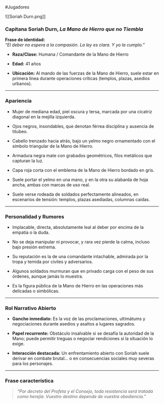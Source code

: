 #Jugadores 

![[Soriah Durn.png]]
### **Capitana Soriah Durn, _La Mano de Hierro que no Tiembla_**

**Frase de identidad:**  
_“El deber no espera a la compasión. La ley es clara. Y yo la cumplo.”_

- **Raza/Clase:** Humana / Comandante de la Mano de Hierro
    
- **Edad:** 41 años
    
- **Ubicación:** Al mando de las fuerzas de la Mano de Hierro, suele estar en primera línea durante operaciones críticas (templos, plazas, asedios urbanos).
    

---

### **Apariencia**

- Mujer de mediana edad, piel oscura y tersa, marcada por una cicatriz diagonal en la mejilla izquierda.
    
- Ojos negros, insondables, que denotan férrea disciplina y ausencia de titubeo.
    
- Cabello trenzado hacia atrás, bajo un yelmo negro ornamentado con el símbolo triangular de la Mano de Hierro.
    
- Armadura negra mate con grabados geométricos, filos metálicos que capturan la luz.
    
- Capa roja corta con el emblema de la Mano de Hierro bordado en gris.
    
- Suele portar el yelmo en una mano, y en la otra su alabarda de hoja ancha, ambas con marcas de uso real.
    
- Suele verse rodeada de soldados perfectamente alineados, en escenarios de tensión: templos, plazas asediadas, columnas caídas.
    

---

### **Personalidad y Rumores**

- Implacable, directa, absolutamente leal al deber por encima de la empatía o la duda.
    
- No se deja manipular ni provocar, y rara vez pierde la calma, incluso bajo presión extrema.
    
- Su reputación es la de una comandante intachable, admirada por la tropa y temida por civiles y adversarios.
    
- Algunos soldados murmuran que en privado carga con el peso de sus órdenes, aunque jamás lo muestra.
    
- Es la figura pública de la Mano de Hierro en las operaciones más delicadas o simbólicas.
    

---

### **Rol Narrativo Abierto**

- **Gancho inmediato:** Es la voz de las proclamaciones, ultimátums y negociaciones durante asedios y asaltos a lugares sagrados.
    
- **Papel recurrente:** Obstáculo insalvable si se desafía la autoridad de la Mano; puede permitir treguas o negociar rendiciones si la situación lo exige.
    
- **Interacción destacada:** Un enfrentamiento abierto con Soriah suele derivar en combate brutal… o en consecuencias sociales muy severas para los personajes.
    

---

### **Frase característica**

> _“Por decreto del Profeta y el Consejo, toda resistencia será tratada como herejía. Vuestro destino depende de vuestra obediencia.”_